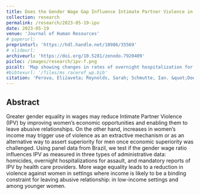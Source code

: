 ```yaml
---
title: Does the Gender Wage Gap Influence Intimate Partner Violence in Brazil? Evidence from Administrative Health Data"
collection: research
permalink: /research/2023-05-19-ipv
date: 2023-05-19
venue: 'Journal of Human Resources'
# paperurl: 
preprinturl: 'https://hdl.handle.net/10986/35569'
# slideurl: 
archiveurl: 'https://doi.org/10.5281/zenodo.7920409'
picloc: /images/research/ipv-f.png
picalt: 'Map showing changes in rates of overnight hospitalization for assault for women across Brazilian municipalities'
#bibtexurl: '/files/ms_raceref_wp.bib'
citation: 'Perova, Elizaveta; Reynolds, Sarah; Schmutte, Ian. &quot;Does the Gender Wage Gap Influence Intimate Partner Violence in Brazil? Evidence from Administrative Health Data.&quot; 2022. <i>Accepted, Journal of Human Resources</i>'
---
```


## Abstract

Greater gender equality in wages may reduce Intimate Partner Violence (IPV) by improving women’s economic opportunities and enabling them to leave abusive relationships. On the other hand, increases in women’s income may trigger use of violence as an extractive mechanism or as an alternative way to assert superiority for men once economic superiority was challenged. Using panel data from Brazil, we test if the gender wage ratio influences IPV as measured in three types of administrative data: homicides, overnight hospitalizations for assault, and mandatory reports of IPV by health care providers. More wage equality leads to a reduction in violence against women in settings where income is likely to be a binding constraint for leaving abusive relationship: in low-income settings and among younger women.
